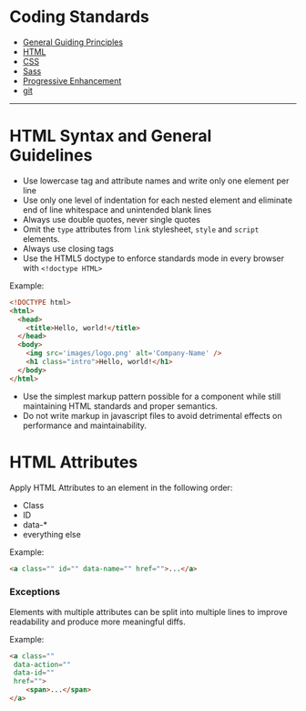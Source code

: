 Coding Standards
================

* [General Guiding Principles](/README.md)
* [HTML](/html.md)
* [CSS](/css.md)
* [Sass](/sass.md)
* [Progressive Enhancement](/pe.md)
* [git](/git.md)

<hr>

# HTML Syntax and General Guidelines

* Use lowercase tag and attribute names and write only one element per line
* Use only one level of indentation for each nested element and eliminate end of line whitespace and unintended blank lines
* Always use double quotes, never single quotes
* Omit the `type` attributes from `link` stylesheet, `style` and `script` elements.
* Always use closing tags
* Use the HTML5 doctype to enforce standards mode in every browser with `<!doctype HTML>`

Example:

```html
<!DOCTYPE html>
<html>
  <head>
    <title>Hello, world!</title>
  </head>
  <body>
    <img src='images/logo.png' alt='Company-Name' />
    <h1 class="intro">Hello, world!</h1>
  </body>
</html>
```

* Use the simplest markup pattern possible for a component while still maintaining HTML standards and proper semantics. 
* Do not write markup in javascript files to avoid detrimental effects on performance and maintainability.

# HTML Attributes

Apply HTML Attributes to an element in the following order:
* Class
* ID
* data-*
* everything else

Example:

```html
<a class="" id="" data-name="" href="">...</a>
```

### Exceptions
Elements with multiple attributes can be split into multiple lines to improve readability and produce more meaningful diffs.

Example: 

```html
<a class=""
 data-action=""
 data-id=""
 href="">
    <span>...</span>
</a>
```



